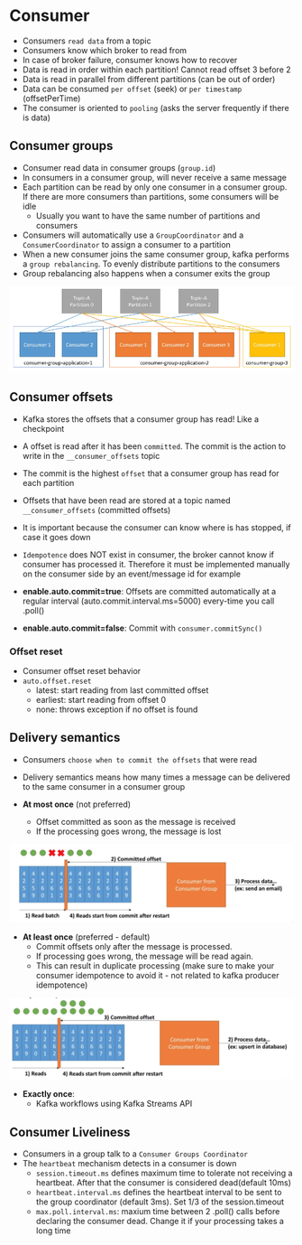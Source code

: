 # Consumer

- Consumers `read data` from a topic
- Consumers know which broker to read from
- In case of broker failure, consumer knows how to recover
- Data is read in order within each partition! Cannot read offset 3 before 2
- Data is read in parallel from different partitions (can be out of order)
- Data can be consumed `per offset` (seek) or `per timestamp` (offsetPerTime)
- The consumer is oriented to `pooling` (asks the server frequently if there is data)

## Consumer groups

- Consumer read data in consumer groups (`group.id`)
- In consumers in a consumer group, will never receive a same message
- Each partition can be read by only one consumer in a consumer group. If there are more consumers than partitions, some consumers will be idle
  - Usually you want to have the same number of partitions and consumers
- Consumers will automatically use a `GroupCoordinator` and a `ConsumerCoordinator` to assign a consumer to a partition
- When a new consumer joins the same consumer group, kafka performs a `group rebalancing`. To evenly distribute partitions to the consumers
- Group rebalancing also happens when a consumer exits the group

![Consumer Groups](./images/consumer-groups.png)

## Consumer offsets

- Kafka stores the offsets that a consumer group has read! Like a checkpoint
- A offset is read after it has been `committed`. The commit is the action to write in the `__consumer_offsets` topic
- The commit is the highest `offset` that a consumer group has read for each partition
- Offsets that have been read are stored at a topic named `__consumer_offsets` (committed offsets)
- It is important because the consumer can know where is has stopped, if case it goes down
- `Idempotence` does NOT exist in consumer, the broker cannot know if consumer has processed it. Therefore it must be implemented manually on the consumer side by an event/message id for example

- **enable.auto.commit=true**: Offsets are committed automatically at a regular interval (auto.commit.interval.ms=5000) every-time you call .poll()
- **enable.auto.commit=false**: Commit with `consumer.commitSync()`

### Offset reset

- Consumer offset reset behavior
- `auto.offset.reset`
  - latest: start reading from last committed offset
  - earliest: start reading from offset 0
  - none: throws exception if no offset is found

## Delivery semantics

- Consumers `choose when to commit the offsets` that were read
- Delivery semantics means how many times a message can be delivered to the same consumer in a consumer group

- **At most once** (not preferred)
  - Offset committed as soon as the message is received
  - If the processing goes wrong, the message is lost

![Delivery At Most Once](./images/delivery-at-most-once.png)

- **At least once** (preferred - default)
  - Commit offsets only after the message is processed.
  - If processing goes wrong, the message will be read again.
  - This can result in duplicate processing (make sure to make your consumer idempotence to avoid it - not related to kafka producer idempotence)

![Delivery At Most Once](./images/delivery-at-least-once.png)

- **Exactly once**:
  - Kafka workflows using Kafka Streams API

## Consumer Liveliness

- Consumers in a group talk to a `Consumer Groups Coordinator`
- The `heartbeat` mechanism detects in a consumer is down
  - `session.timeout.ms` defines maximum time to tolerate not receiving a heartbeat. After that the consumer is considered dead(default 10ms)
  - `heartbeat.interval.ms` defines the heartbeat interval to be sent to the group coordinator (default 3ms). Set 1/3 of the session.timeout
  - `max.poll.interval.ms`: maxium time between 2 .poll() calls before declaring the consumer dead. Change it if your processing takes a long time
